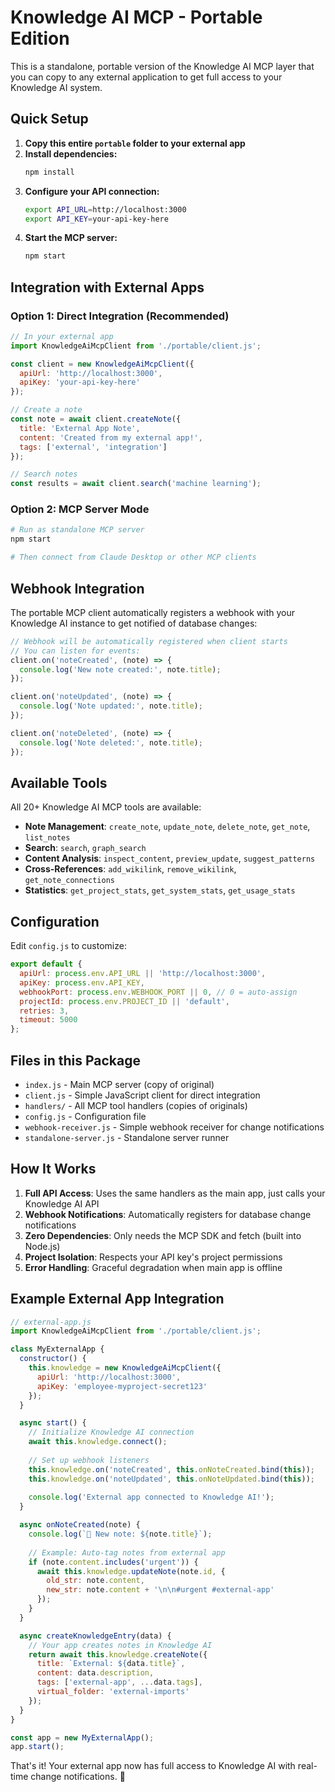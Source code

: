 # Knowledge AI MCP - Portable Edition

This is a standalone, portable version of the Knowledge AI MCP layer that you can copy to any external application to get full access to your Knowledge AI system.

## Quick Setup

1. **Copy this entire `portable` folder to your external app**
2. **Install dependencies:**
   ```bash
   npm install
   ```
3. **Configure your API connection:**
   ```bash
   export API_URL=http://localhost:3000
   export API_KEY=your-api-key-here
   ```
4. **Start the MCP server:**
   ```bash
   npm start
   ```

## Integration with External Apps

### Option 1: Direct Integration (Recommended)
```javascript
// In your external app
import KnowledgeAiMcpClient from './portable/client.js';

const client = new KnowledgeAiMcpClient({
  apiUrl: 'http://localhost:3000',
  apiKey: 'your-api-key-here'
});

// Create a note
const note = await client.createNote({
  title: 'External App Note',
  content: 'Created from my external app!',
  tags: ['external', 'integration']
});

// Search notes
const results = await client.search('machine learning');
```

### Option 2: MCP Server Mode
```bash
# Run as standalone MCP server
npm start

# Then connect from Claude Desktop or other MCP clients
```

## Webhook Integration

The portable MCP client automatically registers a webhook with your Knowledge AI instance to get notified of database changes:

```javascript
// Webhook will be automatically registered when client starts
// You can listen for events:
client.on('noteCreated', (note) => {
  console.log('New note created:', note.title);
});

client.on('noteUpdated', (note) => {
  console.log('Note updated:', note.title);
});

client.on('noteDeleted', (note) => {
  console.log('Note deleted:', note.title);
});
```

## Available Tools

All 20+ Knowledge AI MCP tools are available:

- **Note Management**: `create_note`, `update_note`, `delete_note`, `get_note`, `list_notes`
- **Search**: `search`, `graph_search` 
- **Content Analysis**: `inspect_content`, `preview_update`, `suggest_patterns`
- **Cross-References**: `add_wikilink`, `remove_wikilink`, `get_note_connections`
- **Statistics**: `get_project_stats`, `get_system_stats`, `get_usage_stats`

## Configuration

Edit `config.js` to customize:

```javascript
export default {
  apiUrl: process.env.API_URL || 'http://localhost:3000',
  apiKey: process.env.API_KEY,
  webhookPort: process.env.WEBHOOK_PORT || 0, // 0 = auto-assign
  projectId: process.env.PROJECT_ID || 'default',
  retries: 3,
  timeout: 5000
};
```

## Files in this Package

- `index.js` - Main MCP server (copy of original)
- `client.js` - Simple JavaScript client for direct integration
- `handlers/` - All MCP tool handlers (copies of originals)
- `config.js` - Configuration file
- `webhook-receiver.js` - Simple webhook receiver for change notifications
- `standalone-server.js` - Standalone server runner

## How It Works

1. **Full API Access**: Uses the same handlers as the main app, just calls your Knowledge AI API
2. **Webhook Notifications**: Automatically registers for database change notifications
3. **Zero Dependencies**: Only needs the MCP SDK and fetch (built into Node.js)
4. **Project Isolation**: Respects your API key's project permissions
5. **Error Handling**: Graceful degradation when main app is offline

## Example External App Integration

```javascript
// external-app.js
import KnowledgeAiMcpClient from './portable/client.js';

class MyExternalApp {
  constructor() {
    this.knowledge = new KnowledgeAiMcpClient({
      apiUrl: 'http://localhost:3000',
      apiKey: 'employee-myproject-secret123'
    });
  }

  async start() {
    // Initialize Knowledge AI connection
    await this.knowledge.connect();
    
    // Set up webhook listeners
    this.knowledge.on('noteCreated', this.onNoteCreated.bind(this));
    this.knowledge.on('noteUpdated', this.onNoteUpdated.bind(this));
    
    console.log('External app connected to Knowledge AI!');
  }

  async onNoteCreated(note) {
    console.log(`📝 New note: ${note.title}`);
    
    // Example: Auto-tag notes from external app
    if (note.content.includes('urgent')) {
      await this.knowledge.updateNote(note.id, {
        old_str: note.content,
        new_str: note.content + '\n\n#urgent #external-app'
      });
    }
  }

  async createKnowledgeEntry(data) {
    // Your app creates notes in Knowledge AI
    return await this.knowledge.createNote({
      title: `External: ${data.title}`,
      content: data.description,
      tags: ['external-app', ...data.tags],
      virtual_folder: 'external-imports'
    });
  }
}

const app = new MyExternalApp();
app.start();
```

That's it! Your external app now has full access to Knowledge AI with real-time change notifications. 🚀